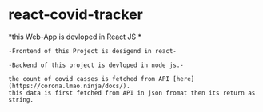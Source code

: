 # react-covid-tracker
*this Web-App is devloped in React JS *
    
    -Frontend of this Project is desigend in react-
    
    -Backend of this project is devloped in node js.-

    the count of covid casses is fetched from API [here](https://corona.lmao.ninja/docs/). 
    this data is first fetched from API in json fromat then its return as string. 
